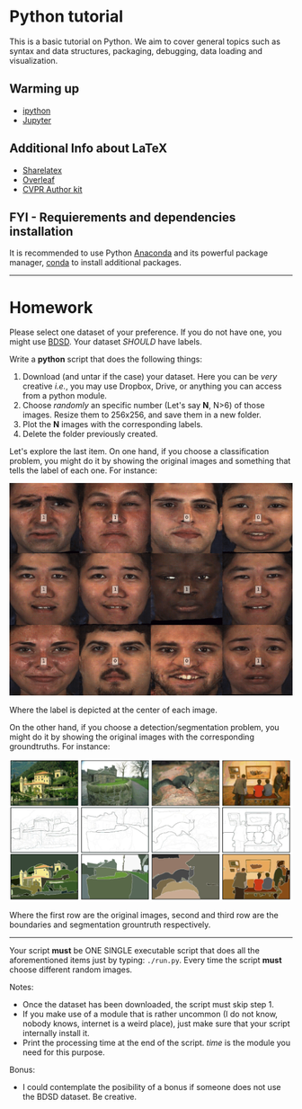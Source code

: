 # Python tutorial
This is a basic tutorial on Python. We aim to cover general topics such as syntax and data structures, packaging, debugging, data loading and visualization.

## Warming up
- [ipython](https://ipython.org/)
- [Jupyter](http://jupyter.org/)

## Additional Info about LaTeX
- [Sharelatex](https://www.sharelatex.com)
- [Overleaf](https://www.overleaf.com/)
- [CVPR Author kit](http://cvpr2019.thecvf.com/files/cvpr2019AuthorKit.tgz)

## FYI - Requierements and dependencies installation
It is recommended to use Python [Anaconda](https://www.continuum.io/downloads) and its powerful package manager, [conda](https://github.com/conda/conda) to install additional packages.

--------------

# Homework

Please select one dataset of your preference. If you do not have one, you might use [BDSD](https://www2.eecs.berkeley.edu/Research/Projects/CS/vision/grouping/resources.htm). Your dataset _SHOULD_ have labels. 

Write a **python** script that does the following things:
1. Download (and untar if the case) your dataset. Here you can be *very* creative *i.e.*, you may use Dropbox, Drive, or anything you can access from a python module. 
2. Choose _randomly_ an specific number (Let's say **N**, N>6) of those images. Resize them to 256x256, and save them in a new folder. 
3. Plot the **N** images with the corresponding labels.
4. Delete the folder previously created. 

Let's explore the last item. On one hand, if you choose a classification problem, you might do it by showing the original images and something that tells the label of each one. For instance:

![fake](imgs/fake.png)

Where the label is depicted at the center of each image.

On the other hand, if you choose a detection/segmentation problem, you might do it by showing the original images with the corresponding groundtruths. For instance:

![bsds](imgs/bsds.png)

Where the first row are the original images, second and third row are the boundaries and segmentation grountruth respectively. 


---

Your script **must** be ONE SINGLE executable script that does all the aforementioned items just by typing: `./run.py`. Every time the script **must** choose different random images. 

Notes:
- Once the dataset has been downloaded, the script must skip step 1. 
- If you make use of a module that is rather uncommon (I do not know, nobody knows, internet is a weird place), just make sure that your script internally install it.
- Print the processing time at the end of the script. _time_ is the module you need for this purpose.

Bonus: 
- I could contemplate the posibility of a bonus if someone does not use the BDSD dataset. Be creative.
